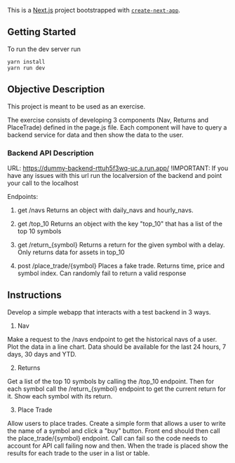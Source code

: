 This is a [Next.js](https://nextjs.org/) project bootstrapped with [`create-next-app`](https://github.com/vercel/next.js/tree/canary/packages/create-next-app).

## Getting Started

To run the dev server run
```
yarn install
yarn run dev
```

## Objective Description
This project is meant to be used as an exercise.

The exercise consists of developing 3 components (Nav, Returns and PlaceTrade) defined in the page.js file. Each component will have to query a backend service for data and then show the data to the user.

### Backend API Description
URL: https://dummy-backend-rttuh5f3wq-uc.a.run.app/
!IMPORTANT: If you have any issues with this url run the localversion of the backend and point your call to the localhost

Endpoints:

1. get /navs
Returns an object with daily_navs and hourly_navs.

2. get /top_10
Returns an object with the key "top_10" that has a list of the top 10 symbols

3. get /return_{symbol}
Returns a return for the given symbol with a delay.
Only returns data for assets in top_10

4. post /place_trade/{symbol}
Places a fake trade. Returns time, price and symbol index.
Can randomly fail to return a valid response

## Instructions
Develop a simple webapp that interacts with a test backend in 3 ways.
1. Nav

Make a request to the /navs endpoint to get the historical navs of a user. Plot the data in a line chart.
Data should be available for the last 24 hours, 7 days, 30 days and YTD.

2. Returns

Get a list of the top 10 symbols by calling the /top_10 endpoint. Then for each symbol call the /return_{symbol} endpoint to get the current return for it. Show each symbol with its return.

3. Place Trade

Allow users to place trades. Create a simple form that allows a user to write the name of a symbol and click a "buy" button. Front end should then call the place_trade/{symbol} endpoint. Call can fail so the code needs to account for API call failing now and then. When the trade is placed show the results for each trade to the user in a list or table. 

